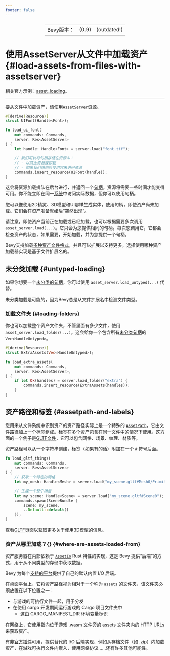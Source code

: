 ```yaml
---
footer: false
---
```

<table style="display:flex;justify-content:center">
  <tr>
    <td>Bevy版本：</td>
    <td>(0.9)</td>
    <td>(outdated!)</td>
  </tr>
</table>

# 使用AssetServer从文件中加载资产 {#load-assets-from-files-with-assetserver}

相关官方示例：[asset_loading](https://github.com/bevyengine/bevy/blob/v0.9.1/examples/asset/asset_loading.rs)。

----

要从文件中加载资产，请使用[`AssetServer`](https://docs.rs/bevy/0.9.1/bevy/asset/struct.AssetServer.html)[资源](/book/14.programming/14.6res)。
```rust 
#[derive(Resource)]
struct UIFont(Handle<Font>);

fn load_ui_font(
    mut commands: Commands,
    server: Res<AssetServer>
) {
    let handle: Handle<Font> = server.load("font.ttf");

    // 我们可以将句柄存储在资源中：
    // - 以防止资源被卸载
    // - 如果我们想稍后使用它来访问资源
    commands.insert_resource(UIFont(handle));
}
```
这会将资源加载排队在后台进行，并返回一个[句柄](11.1handles)。资源将需要一些时间才能变得可用。你不能立即在同一[系统](/book/14.programming/14.5systems)中访问实际数据，但你可以使用句柄。

您可以像使用2D精灵、3D模型和UI那样生成实体，使用句柄，即使资产尚未加载。它们会在资产准备就绪后“突然出现”。

请注意，即使资产当前正在加载或已经加载，也可以根据需要多次调用`asset_server.load(...)`。它只会为您提供相同的句柄。每次您调用它，它都会检查资产的状态，如果需要，开始加载，并为您提供一个句柄。

Bevy支持加载[多种资产文件格式](/book/builtins#file-formats)，并且可以扩展以支持更多。选择使用哪种资产加载器实现是基于文件扩展名的。

## 未分类加载 {#untyped-loading}
如果你想要一个[未分类的句柄](11.1handles#untyped-handles)，你可以使用 `asset_server.load_untyped(...)` 代替。

未分类加载是可能的，因为Bevy总是从文件扩展名中检测文件类型。

### 加载文件夹 {#loading-folders}

你也可以加载整个资产文件夹，不管里面有多少文件，使用 `asset_server.load_folder(...)`。这会给你一个包含所有[未分类句柄](11.1handles#untyped-handles)的 `Vec<HandleUntyped>`。
```rust
#[derive(Resource)]
struct ExtraAssets(Vec<HandleUntyped>);

fn load_extra_assets(
    mut commands: Commands,
    server: Res<AssetServer>,
) {
    if let Ok(handles) = server.load_folder("extra") {
        commands.insert_resource(ExtraAssets(handles));
    }
}
```
## 资产路径和标签 {#assetpath-and-labels}
您用来从文件系统中识别资产的资产路径实际上是一个特殊的 [`AssetPath`](https://docs.rs/bevy/0.12.1/bevy/asset/struct.AssetPath.html)，它由文件路径加上一个标签组成。标签在多个资产包含在同一文件中的情况下使用。这方面的一个例子是[GLTF文件](/book/8.3d/8.2gltf)，它可以包含网格、场景、纹理、材质等。

资产路径可以从一个字符串创建，标签（如果有的话）附加在一个 `#` 符号后面。
```rust
fn load_gltf_things(
    mut commands: Commands,
    server: Res<AssetServer>
) {
    // 获取一个特定的网格
    let my_mesh: Handle<Mesh> = server.load("my_scene.gltf#Mesh0/Primitive0");

    // 生成一个整个场景
    let my_scene: Handle<Scene> = server.load("my_scene.gltf#Scene0");
    commands.spawn(SceneBundle {
        scene: my_scene,
        ..Default::default()
    });
}
```
查看[GLTF页面](/book/8.3d/8.2gltf)以获取更多关于使用3D模型的信息。

### 资产从哪里加载？{} {#where-are-assets-loaded-from}
资产服务器在内部依赖于 [`AssetIo`](https://docs.rs/bevy/0.12.1/bevy/asset/trait.AssetIo.html) Rust 特性的实现，这是 Bevy 提供“后端”的方式，用于从不同类型的存储中获取数据。

Bevy 为每个[支持的平台](/book/17.platforms/introduction)提供了自己的默认内置 I/O 后端。

在桌面平台上，它将资产路径视为相对于一个称为 `assets` 的文件夹，该文件夹必须放置在以下位置之一：
- 与游戏的可执行文件一起，用于分发
- 在使用 cargo 开发期间运行游戏的 Cargo 项目文件夹中
    - 这由 CARGO_MANIFEST_DIR 环境变量标识

在网络上，它使用指向位于游戏 .wasm 文件旁的 assets 文件夹内的 HTTP URLs 来获取资产。

有[非官方插件](/book/3.setup/3.4unofficial-plugins)可用，提供替代的 I/O 后端实现，例如从存档文件（如 .zip）内加载资产，在游戏可执行文件内嵌入，使用网络协议……还有许多其他可能性。